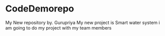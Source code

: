 # CodeDemorepo
My New repository 
by. Gurupriya
My new project is Smart water system
i am going to do my project with my team members